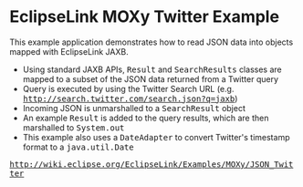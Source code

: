 <h1>EclipseLink MOXy Twitter Example</h1>

<p>This example application demonstrates how to read JSON data into objects mapped with EclipseLink JAXB.</p>

<ul>
    <li>Using standard JAXB APIs, <tt>Result</tt> and <tt>SearchResults</tt> classes are mapped to a subset of the JSON data returned from a Twitter query
    <li>Query is executed by using the Twitter Search URL (e.g. <tt><a href="http://search.twitter.com/search.json?q=jaxb">http://search.twitter.com/search.json?q=jaxb</a></tt>)
    <li>Incoming JSON is unmarshalled to a <tt>SearchResult</tt> object
    <li>An example <tt>Result</tt> is added to the query results, which are then marshalled to <tt>System.out</tt>
    <li>This example also uses a <tt>DateAdapter</tt> to convert Twitter's timestamp format to a <tt>java.util.Date</tt>
</ul>

<tt><a href="http://wiki.eclipse.org/EclipseLink/Examples/MOXy/JSON_Twitter">http://wiki.eclipse.org/EclipseLink/Examples/MOXy/JSON_Twitter</a></tt>
